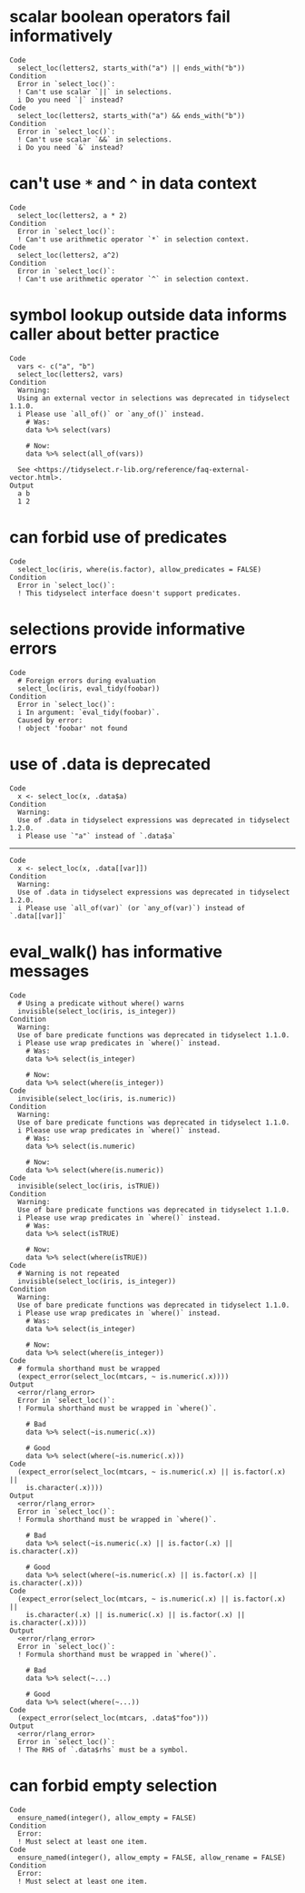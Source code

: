 # scalar boolean operators fail informatively

    Code
      select_loc(letters2, starts_with("a") || ends_with("b"))
    Condition
      Error in `select_loc()`:
      ! Can't use scalar `||` in selections.
      i Do you need `|` instead?
    Code
      select_loc(letters2, starts_with("a") && ends_with("b"))
    Condition
      Error in `select_loc()`:
      ! Can't use scalar `&&` in selections.
      i Do you need `&` instead?

# can't use `*` and `^` in data context

    Code
      select_loc(letters2, a * 2)
    Condition
      Error in `select_loc()`:
      ! Can't use arithmetic operator `*` in selection context.
    Code
      select_loc(letters2, a^2)
    Condition
      Error in `select_loc()`:
      ! Can't use arithmetic operator `^` in selection context.

# symbol lookup outside data informs caller about better practice

    Code
      vars <- c("a", "b")
      select_loc(letters2, vars)
    Condition
      Warning:
      Using an external vector in selections was deprecated in tidyselect 1.1.0.
      i Please use `all_of()` or `any_of()` instead.
        # Was:
        data %>% select(vars)
      
        # Now:
        data %>% select(all_of(vars))
      
      See <https://tidyselect.r-lib.org/reference/faq-external-vector.html>.
    Output
      a b 
      1 2 

# can forbid use of predicates

    Code
      select_loc(iris, where(is.factor), allow_predicates = FALSE)
    Condition
      Error in `select_loc()`:
      ! This tidyselect interface doesn't support predicates.

# selections provide informative errors

    Code
      # Foreign errors during evaluation
      select_loc(iris, eval_tidy(foobar))
    Condition
      Error in `select_loc()`:
      i In argument: `eval_tidy(foobar)`.
      Caused by error:
      ! object 'foobar' not found

# use of .data is deprecated

    Code
      x <- select_loc(x, .data$a)
    Condition
      Warning:
      Use of .data in tidyselect expressions was deprecated in tidyselect 1.2.0.
      i Please use `"a"` instead of `.data$a`

---

    Code
      x <- select_loc(x, .data[[var]])
    Condition
      Warning:
      Use of .data in tidyselect expressions was deprecated in tidyselect 1.2.0.
      i Please use `all_of(var)` (or `any_of(var)`) instead of `.data[[var]]`

# eval_walk() has informative messages

    Code
      # Using a predicate without where() warns
      invisible(select_loc(iris, is_integer))
    Condition
      Warning:
      Use of bare predicate functions was deprecated in tidyselect 1.1.0.
      i Please use wrap predicates in `where()` instead.
        # Was:
        data %>% select(is_integer)
      
        # Now:
        data %>% select(where(is_integer))
    Code
      invisible(select_loc(iris, is.numeric))
    Condition
      Warning:
      Use of bare predicate functions was deprecated in tidyselect 1.1.0.
      i Please use wrap predicates in `where()` instead.
        # Was:
        data %>% select(is.numeric)
      
        # Now:
        data %>% select(where(is.numeric))
    Code
      invisible(select_loc(iris, isTRUE))
    Condition
      Warning:
      Use of bare predicate functions was deprecated in tidyselect 1.1.0.
      i Please use wrap predicates in `where()` instead.
        # Was:
        data %>% select(isTRUE)
      
        # Now:
        data %>% select(where(isTRUE))
    Code
      # Warning is not repeated
      invisible(select_loc(iris, is_integer))
    Condition
      Warning:
      Use of bare predicate functions was deprecated in tidyselect 1.1.0.
      i Please use wrap predicates in `where()` instead.
        # Was:
        data %>% select(is_integer)
      
        # Now:
        data %>% select(where(is_integer))
    Code
      # formula shorthand must be wrapped
      (expect_error(select_loc(mtcars, ~ is.numeric(.x))))
    Output
      <error/rlang_error>
      Error in `select_loc()`:
      ! Formula shorthand must be wrapped in `where()`.
      
        # Bad
        data %>% select(~is.numeric(.x))
      
        # Good
        data %>% select(where(~is.numeric(.x)))
    Code
      (expect_error(select_loc(mtcars, ~ is.numeric(.x) || is.factor(.x) ||
        is.character(.x))))
    Output
      <error/rlang_error>
      Error in `select_loc()`:
      ! Formula shorthand must be wrapped in `where()`.
      
        # Bad
        data %>% select(~is.numeric(.x) || is.factor(.x) || is.character(.x))
      
        # Good
        data %>% select(where(~is.numeric(.x) || is.factor(.x) || is.character(.x)))
    Code
      (expect_error(select_loc(mtcars, ~ is.numeric(.x) || is.factor(.x) ||
        is.character(.x) || is.numeric(.x) || is.factor(.x) || is.character(.x))))
    Output
      <error/rlang_error>
      Error in `select_loc()`:
      ! Formula shorthand must be wrapped in `where()`.
      
        # Bad
        data %>% select(~...)
      
        # Good
        data %>% select(where(~...))
    Code
      (expect_error(select_loc(mtcars, .data$"foo")))
    Output
      <error/rlang_error>
      Error in `select_loc()`:
      ! The RHS of `.data$rhs` must be a symbol.

# can forbid empty selection

    Code
      ensure_named(integer(), allow_empty = FALSE)
    Condition
      Error:
      ! Must select at least one item.
    Code
      ensure_named(integer(), allow_empty = FALSE, allow_rename = FALSE)
    Condition
      Error:
      ! Must select at least one item.


